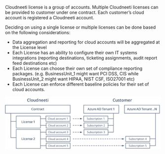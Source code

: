 Cloudneeti license is a group of accounts. Multiple Cloudneeti licenses can be provided to customer under one contract. Each customer’s cloud account is registered a Cloudneeti account. 

Deciding on using a single license or multiple licenses can be done based on the following considerations:

*	Data aggregation and reporting for cloud accounts will be aggregated at the License level
*	Each License has an ability to configure their own IT systems integrations (reporting destinations, ticketing assignments, audit report feed destinations etc)
*	Each License can choose their own set of compliance reporting packages. (e.g. BusinessUnit_1 might want PCI DSS, CIS while BusinessUnit_2 might want HIPAA, NIST CSF, ISO27001 etc)
*	Each License can enforce different baseline policies for their set of cloud accounts.

![](images/Cloudneeti_licenses_and_cloud_accounts_page_image.png?raw=true)